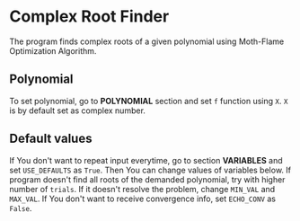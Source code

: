 # Complex Root Finder

The program finds complex roots of a given polynomial using Moth-Flame Optimization Algorithm.
 
## Polynomial

To set polynomial, go to **POLYNOMIAL** section and set `f` function using `X`. `X` is by default set as complex number.

## Default values

If You  don't want to repeat input everytime, go to section **VARIABLES** and set `USE_DEFAULTS` as `True`. Then You can change values of variables below.
If program doesn't find all roots of the demanded polynomial, try with higher number of `trials`. If it doesn't resolve the problem, change `MIN_VAL` and `MAX_VAL`.
If You don't want to receive convergence info, set `ECHO_CONV` as `False`.
